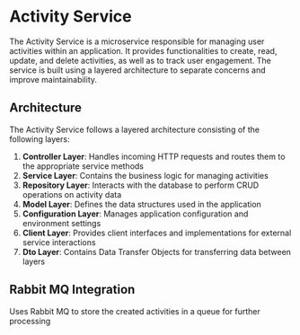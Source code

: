 # Activity Service

The Activity Service is a microservice responsible for managing user activities within an application. It provides
functionalities to create, read, update, and delete activities, as well as to track user engagement.
The service is built using a layered architecture to separate concerns and improve maintainability.

## Architecture

The Activity Service follows a layered architecture consisting of the following layers:

1. **Controller Layer**: Handles incoming HTTP requests and routes them to the appropriate service methods
2. **Service Layer**: Contains the business logic for managing activities
3. **Repository Layer**: Interacts with the database to perform CRUD operations on activity data
4. **Model Layer**: Defines the data structures used in the application
5. **Configuration Layer**: Manages application configuration and environment settings
7. **Client Layer**: Provides client interfaces and implementations for external service interactions
8. **Dto Layer**: Contains Data Transfer Objects for transferring data between layers

## Rabbit MQ Integration

Uses Rabbit MQ to store the created activities in a queue for further processing